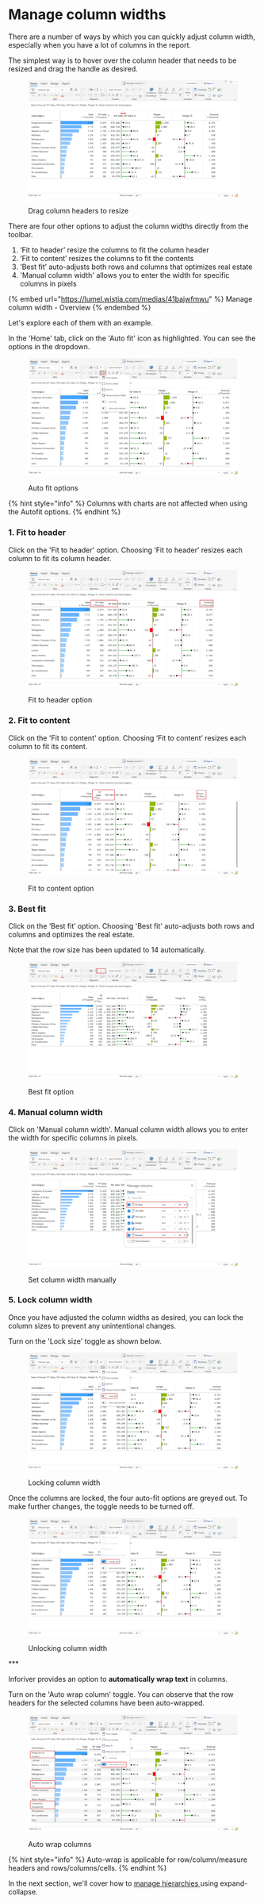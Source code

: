 # Manage column widths

There are a number of ways by which you can quickly adjust column width, especially when you have a lot of columns in the report.&#x20;

The simplest way is to hover over the column header that needs to be resized and drag the handle as desired.

<figure><img src="../../.gitbook/assets/3.5.5 resize columns.png" alt=""><figcaption><p>Drag column headers to resize</p></figcaption></figure>

There are four other options to adjust the column widths directly from the toolbar.&#x20;

1. ‘Fit to header’ resize the columns to fit the column header  &#x20;
2. ‘Fit to content’ resizes the columns to fit the contents
3. ‘Best fit’ auto-adjusts both rows and columns that optimizes real estate&#x20;
4. 'Manual column width' allows you to enter the width for specific columns in pixels

{% embed url="https://lumel.wistia.com/medias/41bajwfmwu" %}
Manage column width - Overview
{% endembed %}

Let's explore each of them with an example.

In the 'Home' tab, click on the 'Auto fit' icon as highlighted. You can see the options in the dropdown.

<figure><img src="../../.gitbook/assets/3.5.1 column width.png" alt=""><figcaption><p>Auto fit options</p></figcaption></figure>

{% hint style="info" %}
Columns with charts are not affected when using the Autofit options.
{% endhint %}

### 1. Fit to header

Click on the 'Fit to header' option. Choosing ‘Fit to header’ resizes each column to fit its column header.&#x20;

<figure><img src="../../.gitbook/assets/3.5.2 fit to header.png" alt=""><figcaption><p>Fit to header option</p></figcaption></figure>

### 2. Fit to content

Click on the 'Fit to content' option. Choosing ‘Fit to content’ resizes each column to fit its content.

<figure><img src="../../.gitbook/assets/3.5.3 fit to content.png" alt=""><figcaption><p>Fit to content option</p></figcaption></figure>

### 3. Best fit

Click on the ‘Best fit’ option. Choosing 'Best fit' auto-adjusts both rows and columns and optimizes the real estate.&#x20;

Note that the row size has been updated to 14 automatically.&#x20;

<figure><img src="../../.gitbook/assets/3.5.4 best fit.png" alt=""><figcaption><p>Best fit option</p></figcaption></figure>

### 4. Manual column width

Click on 'Manual column width'. Manual column width allows you to enter the width for specific columns in pixels.

<figure><img src="../../.gitbook/assets/3.5.6 column width.png" alt=""><figcaption><p>Set column width manually</p></figcaption></figure>

### 5. Lock column width

Once you have adjusted the column widths as desired, you can lock the column sizes to prevent any unintentional changes.

Turn on the 'Lock size' toggle as shown below.

<figure><img src="../../.gitbook/assets/3.5.7 column lock.png" alt=""><figcaption><p>Locking column width</p></figcaption></figure>

Once the columns are locked, the four auto-fit options are greyed out. To make further changes, the toggle needs to be turned off.

<figure><img src="../../.gitbook/assets/3.5.8 column unlock.png" alt=""><figcaption><p>Unlocking column width</p></figcaption></figure>

\*\*\*

Inforiver provides an option to **automatically wrap text** in columns.

Turn on the 'Auto wrap column' toggle. You can observe that the row headers for the selected columns have been auto-wrapped.

<figure><img src="../../.gitbook/assets/3.5.9 autowrap columns (1).png" alt=""><figcaption><p>Auto wrap columns</p></figcaption></figure>

{% hint style="info" %}
Auto-wrap is applicable for row/column/measure headers and rows/columns/cells.
{% endhint %}

In the next section, we'll cover how to [manage hierarchies ](manage-hierarchies.md)using expand-collapse.
